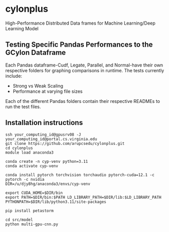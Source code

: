 # cylonplus
High-Performance Distributed Data frames for Machine Learning/Deep Learning Model

## Testing Specific Pandas Performances to the GCylon Dataframe
Each Pandas dataframe-Cudf, Legate, Parallel, and Normal-have their own respective 
folders for graphing comparisons in runtime. 
The tests currently include:
- Strong vs Weak Scaling
- Performance at varying file sizes

Each of the different Pandas folders contain their respective READMEs to run the test files.

## Installation instructions
```
ssh your_computing_id@gpusrv08 -J your_computing_id@portal.cs.virginia.edu
git clone https://github.com/arupcsedu/cylonplus.git
cd cylonplus
module load anaconda3

conda create -n cyp-venv python=3.11
conda activate cyp-venv

conda install pytorch torchvision torchaudio pytorch-cuda=12.1 -c pytorch -c nvidia
DIR=/u/djy8hg/anaconda3/envs/cyp-venv 

export CUDA_HOME=$DIR/bin
export PATH=$DIR/bin:$PATH LD_LIBRARY_PATH=$DIR/lib:$LD_LIBRARY_PATH PYTHONPATH=$DIR/lib/python3.11/site-packages 

pip install petastorm

cd src/model
python multi-gpu-cnn.py
```
